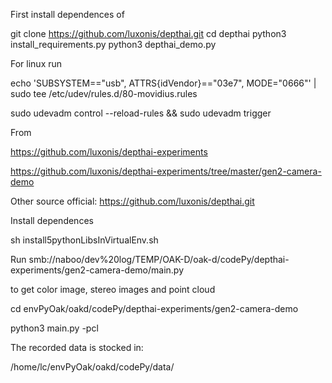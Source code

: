 First install dependences of

git clone https://github.com/luxonis/depthai.git
cd depthai
python3 install_requirements.py
python3 depthai_demo.py


For linux run

echo 'SUBSYSTEM=="usb", ATTRS{idVendor}=="03e7", MODE="0666"' | sudo tee /etc/udev/rules.d/80-movidius.rules

sudo udevadm control --reload-rules && sudo udevadm trigger







From

https://github.com/luxonis/depthai-experiments

https://github.com/luxonis/depthai-experiments/tree/master/gen2-camera-demo


Other source
official: https://github.com/luxonis/depthai.git


Install dependences

sh install5pythonLibsInVirtualEnv.sh




Run 
smb://naboo/dev%20log/TEMP/OAK-D/oak-d/codePy/depthai-experiments/gen2-camera-demo/main.py

to get color image, stereo images and point cloud



cd envPyOak/oakd/codePy/depthai-experiments/gen2-camera-demo

python3 main.py -pcl


The recorded data is stocked in:

/home/lc/envPyOak/oakd/codePy/data/

